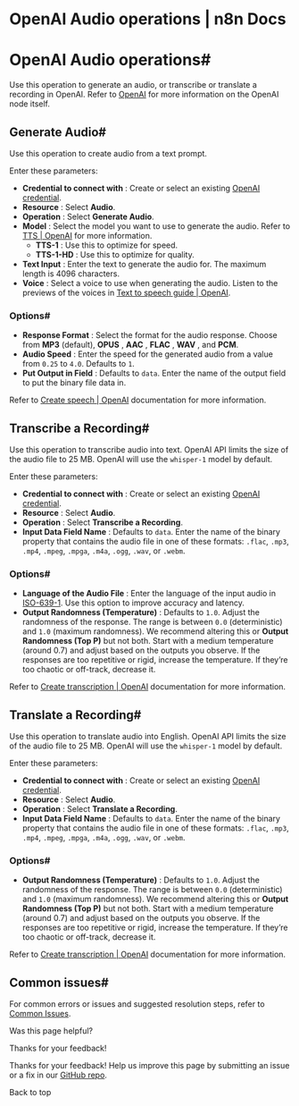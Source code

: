 # OpenAI Audio operations | n8n Docs

[ ](https://github.com/n8n-io/n8n-docs/edit/main/docs/integrations/builtin/app-nodes/n8n-nodes-langchain.openai/audio-operations.md "Edit this page")

# OpenAI Audio operations#

Use this operation to generate an audio, or transcribe or translate a recording in OpenAI. Refer to [OpenAI](../) for more information on the OpenAI node itself.

## Generate Audio#

Use this operation to create audio from a text prompt. 

Enter these parameters:

  * **Credential to connect with** : Create or select an existing [OpenAI credential](../../../credentials/openai/).
  * **Resource** : Select **Audio**.
  * **Operation** : Select **Generate Audio**.
  * **Model** : Select the model you want to use to generate the audio. Refer to [TTS | OpenAI](https://platform.openai.com/docs/models/tts) for more information.
    * **TTS-1** : Use this to optimize for speed.
    * **TTS-1-HD** : Use this to optimize for quality.
  * **Text Input** : Enter the text to generate the audio for. The maximum length is 4096 characters.
  * **Voice** : Select a voice to use when generating the audio. Listen to the previews of the voices in [Text to speech guide | OpenAI](https://platform.openai.com/docs/guides/text-to-speech/quickstart).

### Options#

  * **Response Format** : Select the format for the audio response. Choose from **MP3** (default), **OPUS** , **AAC** , **FLAC** , **WAV** , and **PCM**.
  * **Audio Speed** : Enter the speed for the generated audio from a value from `0.25` to `4.0`. Defaults to `1`.
  * **Put Output in Field** : Defaults to `data`. Enter the name of the output field to put the binary file data in. 

Refer to [Create speech | OpenAI](https://platform.openai.com/docs/api-reference/audio/createSpeech) documentation for more information.

## Transcribe a Recording#

Use this operation to transcribe audio into text. OpenAI API limits the size of the audio file to 25 MB. OpenAI will use the `whisper-1` model by default. 

Enter these parameters:

  * **Credential to connect with** : Create or select an existing [OpenAI credential](../../../credentials/openai/).
  * **Resource** : Select **Audio**.
  * **Operation** : Select **Transcribe a Recording**.
  * **Input Data Field Name** : Defaults to `data`. Enter the name of the binary property that contains the audio file in one of these formats: `.flac`, `.mp3`, `.mp4`, `.mpeg`, `.mpga`, `.m4a`, `.ogg`, `.wav`, or `.webm`. 

### Options#

  * **Language of the Audio File** : Enter the language of the input audio in [ISO-639-1](https://en.wikipedia.org/wiki/List_of_ISO_639_language_codes). Use this option to improve accuracy and latency.
  * **Output Randomness (Temperature)** : Defaults to `1.0`. Adjust the randomness of the response. The range is between `0.0` (deterministic) and `1.0` (maximum randomness). We recommend altering this or **Output Randomness (Top P)** but not both. Start with a medium temperature (around 0.7) and adjust based on the outputs you observe. If the responses are too repetitive or rigid, increase the temperature. If they’re too chaotic or off-track, decrease it. 

Refer to [Create transcription | OpenAI](https://platform.openai.com/docs/api-reference/audio/createTranscription) documentation for more information.

## Translate a Recording#

Use this operation to translate audio into English. OpenAI API limits the size of the audio file to 25 MB. OpenAI will use the `whisper-1` model by default. 

Enter these parameters:

  * **Credential to connect with** : Create or select an existing [OpenAI credential](../../../credentials/openai/).
  * **Resource** : Select **Audio**.
  * **Operation** : Select **Translate a Recording**.
  * **Input Data Field Name** : Defaults to `data`. Enter the name of the binary property that contains the audio file in one of these formats: `.flac`, `.mp3`, `.mp4`, `.mpeg`, `.mpga`, `.m4a`, `.ogg`, `.wav`, or `.webm`. 

### Options#

  * **Output Randomness (Temperature)** : Defaults to `1.0`. Adjust the randomness of the response. The range is between `0.0` (deterministic) and `1.0` (maximum randomness). We recommend altering this or **Output Randomness (Top P)** but not both. Start with a medium temperature (around 0.7) and adjust based on the outputs you observe. If the responses are too repetitive or rigid, increase the temperature. If they’re too chaotic or off-track, decrease it. 

Refer to [Create transcription | OpenAI](https://platform.openai.com/docs/api-reference/audio/createTranscription) documentation for more information.

## Common issues#

For common errors or issues and suggested resolution steps, refer to [Common Issues](../common-issues/).

Was this page helpful? 

Thanks for your feedback! 

Thanks for your feedback! Help us improve this page by submitting an issue or a fix in our [GitHub repo](https://github.com/n8n-io/n8n-docs). 

Back to top